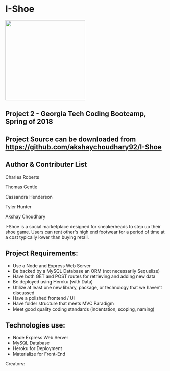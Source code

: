 # I-Shoe 

<img src="https://i.imgur.com/kofoduk.png" width="250" height="250">

## Project 2 - Georgia Tech Coding Bootcamp, Spring of 2018
## Project Source can be downloaded from https://github.com/akshaychoudhary92/I-Shoe 

## Author & Contributer List
Charles Roberts

Thomas Gentle

Cassandra Henderson

Tyler Hunter

Akshay Choudhary

I-Shoe is a social marketplace designed for sneakerheads to step up their shoe game. 
Users can rent other's high end footwear for a period of time at a cost typically lower than buying retail.



## Project Requirements:

- Use a Node and Express Web Server
- Be backed by a MySQL Database an ORM (not necessarily Sequelize)
- Have both GET and POST routes for retrieving and adding new data
- Be deployed using Heroku (with Data)
- Utilize at least one new library, package, or technology that we haven’t discussed
- Have a polished frontend / UI
- Have folder structure that meets MVC Paradigm
- Meet good quality coding standards (indentation, scoping, naming)


## Technologies use:
- Node Express Web Server
- MySQL Database
- Heroku for Deployment
- Materialize for Front-End


Creators: 
